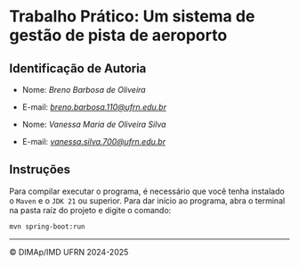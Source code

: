 # Trabalho Prático: Um sistema de gestão de pista de aeroporto

## Identificação de Autoria

- Nome: *Breno Barbosa de Oliveira*
- E-mail: *breno.barbosa.110@ufrn.edu.br*

- Nome: *Vanessa Maria de Oliveira Silva*
- E-mail: *vanessa.silva.700@ufrn.edu.br*

## Instruções

Para compilar executar o programa, é necessário que você tenha instalado o <code>Maven</code> e o <code>JDK 21</code> ou superior. Para dar início ao programa, abra o terminal na pasta raíz do projeto e digite o comando:

```markdown
mvn spring-boot:run
```
--------
&copy; DIMAp/IMD UFRN 2024-2025
